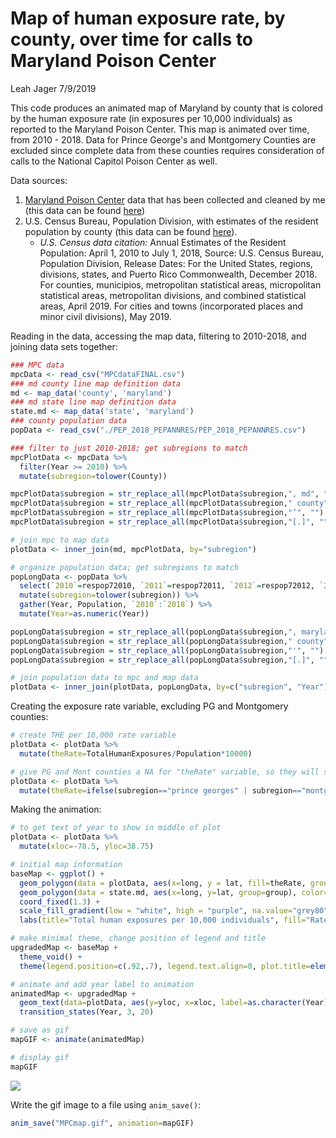 Map of human exposure rate, by county, over time for calls to Maryland Poison Center
================
Leah Jager
7/9/2019

This code produces an animated map of Maryland by county that is colored by the human exposure rate (in exposures per 10,000 individuals) as reported to the Maryland Poison Center. This map is animated over time, from 2010 - 2018. Data for Prince George's and Montgomery Counties are excluded since complete data from these counties requires consideration of calls to the National Capitol Poison Center as well.

Data sources:

1.  [Maryland Poison Center](https://www.mdpoison.com/) data that has been collected and cleaned by me (this data can be found [here](https://github.com/lrjager/maryland-poison-center-data/blob/master/MPCdataFINAL.csv))
2.  U.S. Census Bureau, Population Division, with estimates of the resident population by county (this data can be found [here](https://github.com/lrjager/maryland-poison-center-graphics/tree/master/PEP_2018_PEPANNRES)).
    -   *U.S. Census data citation:* Annual Estimates of the Resident Population: April 1, 2010 to July 1, 2018, Source: U.S. Census Bureau, Population Division, Release Dates: For the United States, regions, divisions, states, and Puerto Rico Commonwealth, December 2018. For counties, municipios, metropolitan statistical areas, micropolitan statistical areas, metropolitan divisions, and combined statistical areas, April 2019. For cities and towns (incorporated places and minor civil divisions), May 2019.

Reading in the data, accessing the map data, filtering to 2010-2018, and joining data sets together:

``` r
### MPC data
mpcData <- read_csv("MPCdataFINAL.csv")
### md county line map definition data
md <- map_data('county', 'maryland')
### md state line map definition data
state.md <- map_data('state', 'maryland')
### county population data
popData <- read_csv("./PEP_2018_PEPANNRES/PEP_2018_PEPANNRES.csv")

### filter to just 2010-2018; get subregions to match
mpcPlotData <- mpcData %>%
  filter(Year >= 2010) %>%
  mutate(subregion=tolower(County))

mpcPlotData$subregion = str_replace_all(mpcPlotData$subregion,", md", "")
mpcPlotData$subregion = str_replace_all(mpcPlotData$subregion," county", "")
mpcPlotData$subregion = str_replace_all(mpcPlotData$subregion,"’", "")
mpcPlotData$subregion = str_replace_all(mpcPlotData$subregion,"[.]", "")

# join mpc to map data
plotData <- inner_join(md, mpcPlotData, by="subregion")

# organize population data; get subregions to match
popLongData <- popData %>%
  select(`2010`=respop72010, `2011`=respop72011, `2012`=respop72012, `2013`=respop72013, `2014`=respop72014, `2015`=respop72015, `2016`=respop72016, `2017`=respop72017, `2018`=respop72018, subregion=`GEO.display-label`) %>%
  mutate(subregion=tolower(subregion)) %>%
  gather(Year, Population, `2010`:`2018`) %>%
  mutate(Year=as.numeric(Year))

popLongData$subregion = str_replace_all(popLongData$subregion,", maryland", "")
popLongData$subregion = str_replace_all(popLongData$subregion," county", "")
popLongData$subregion = str_replace_all(popLongData$subregion,"'", "")
popLongData$subregion = str_replace_all(popLongData$subregion,"[.]", "")

# join population data to mpc and map data
plotData <- inner_join(plotData, popLongData, by=c("subregion", "Year"))
```

Creating the exposure rate variable, excluding PG and Montgomery counties:

``` r
# create THE per 10,000 rate variable
plotData <- plotData %>%
  mutate(theRate=TotalHumanExposures/Population*10000)

# give PG and Mont counties a NA for "theRate" variable, so they will show as grey
plotData <- plotData %>%
  mutate(theRate=ifelse(subregion=="prince georges" | subregion=="montgomery", NA,TotalHumanExposures/Population*10000))
```

Making the animation:

``` r
# to get text of year to show in middle of plot
plotData <- plotData %>%
  mutate(xloc=-78.5, yloc=38.75)

# initial map information
baseMap <- ggplot() + 
  geom_polygon(data = plotData, aes(x=long, y = lat, fill=theRate, group = group), color="white") + 
  geom_polygon(data = state.md, aes(x=long, y=lat, group=group), color="black", fill=NA) +
  coord_fixed(1.3) +
  scale_fill_gradient(low = "white", high = "purple", na.value="grey80") +
  labs(title="Total human exposures per 10,000 individuals", fill="Rate per 10k", caption="Data sources: (1) Maryland Poison Center (2) U.S. Census Bureau, Population Division \n Prince George's and Montgomery Counties (in gray) excluded from this analysis since complete \n   data from these counties requires consideration of calls to National Capitol Poison Center.") 

# make minimal theme, change position of legend and title
upgradedMap <- baseMap +
  theme_void() +
  theme(legend.position=c(.92,.7), legend.text.align=0, plot.title=element_text(hjust=.1, face="bold"), plot.caption=element_text(hjust=0)) 

# animate and add year label to animation
animatedMap <- upgradedMap +
  geom_text(data=plotData, aes(y=yloc, x=xloc, label=as.character(Year)), check_overlap = TRUE, size=10, fontface="bold") +
  transition_states(Year, 3, 20)

# save as gif
mapGIF <- animate(animatedMap) 

# display gif
mapGIF
```

![](mpc-map-FINAL_files/figure-markdown_github/unnamed-chunk-4-1.gif)

Write the gif image to a file using `anim_save()`:

``` r
anim_save("MPCmap.gif", animation=mapGIF)
```
